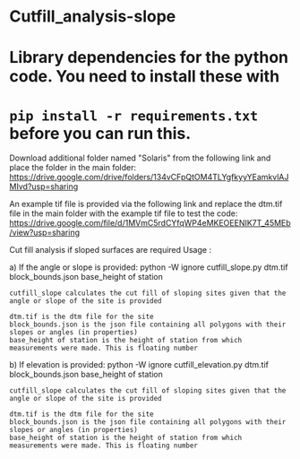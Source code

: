 # Cutfill_analysis-slope

# Library dependencies for the python code.  You need to install these with
# `pip install -r requirements.txt` before you can run this.


Download additional folder named "Solaris" from the following link and place the folder in the main folder:
https://drive.google.com/drive/folders/134vCFpQtOM4TLYgfkyyYEamkvlAJMIvd?usp=sharing

An example tif file is provided via the following link and replace the dtm.tif file in the main folder with the example tif file to test the code:
https://drive.google.com/file/d/1MVmC5rdCYfqWP4eMKEOEENIK7T_45MEb/view?usp=sharing

Cut fill analysis if sloped surfaces are required 
Usage : 

a) If the angle or slope is provided:
    python -W ignore cutfill_slope.py dtm.tif block_bounds.json base_height of station


    cutfill_slope calculates the cut fill of sloping sites given that the angle or slope of the site is provided

    dtm.tif is the dtm file for the site
    block_bounds.json is the json file containing all polygons with their slopes or angles (in properties)
    base_height of station is the height of station from which measurements were made. This is floating number

b) If elevation is provided:
    python -W ignore cutfill_elevation.py dtm.tif block_bounds.json base_height of station


    cutfill_slope calculates the cut fill of sloping sites given that the angle or slope of the site is provided

    dtm.tif is the dtm file for the site
    block_bounds.json is the json file containing all polygons with their slopes or angles (in properties)
    base_height of station is the height of station from which measurements were made. This is floating number
